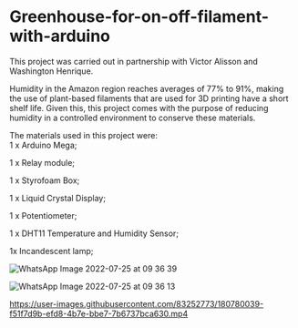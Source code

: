 # Greenhouse-for-on-off-filament-with-arduino
This project was carried out in partnership with Victor Alisson and Washington Henrique.  

Humidity in the Amazon region reaches averages of 77% to 91%, making the use of plant-based filaments that are used for 3D printing have a short shelf life. Given this, this project comes with the purpose of reducing humidity in a controlled environment to conserve these materials.

The materials used in this project were:  
1 x Arduino Mega; 

1 x Relay module; 

1 x Styrofoam Box; 

1 x Liquid Crystal Display; 

1 x Potentiometer; 

1 x DHT11 Temperature and Humidity Sensor;

1x Incandescent lamp;

![WhatsApp Image 2022-07-25 at 09 36 39](https://user-images.githubusercontent.com/83252773/180780048-8c6a5d91-2c6d-4910-8480-65d1f0955e24.jpeg)

![WhatsApp Image 2022-07-25 at 09 36 13](https://user-images.githubusercontent.com/83252773/180780050-238c37a5-68aa-4de4-813d-4017f8b799a7.jpeg)

https://user-images.githubusercontent.com/83252773/180780039-f51f7d9b-efd8-4b7e-bbe7-7b6737bca630.mp4

